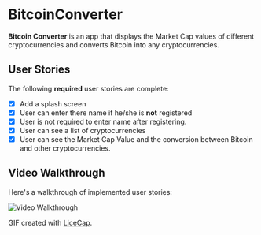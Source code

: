# BitcoinConverter

**Bitcoin Converter** is an app that displays the Market Cap values of different cryptocurrencies and converts Bitcoin into any cryptocurrencies.

## User Stories

The following **required** user stories are complete:

- [x] Add a splash screen
- [x] User can enter there name if he/she is <b>not</b> registered
- [x] User is not required to enter name after registering.
- [x] User can see a list of cryptocurrencies
- [x] User can see the Market Cap Value and the conversion between Bitcoin and other cryptocurrencies.

## Video Walkthrough

Here's a walkthrough of implemented user stories:

<img src='http://recordit.co/WaA9adcxQo' title='Video Walkthrough' width='' alt='Video Walkthrough' />

GIF created with [LiceCap](http://www.cockos.com/licecap/).
